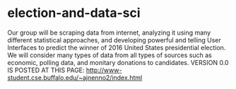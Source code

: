 # election-and-data-sci
Our group will be scraping data from internet, analyzing it using many different statistical approaches, and developing powerful and telling User Interfaces to predict the winner of 2016 United States presidential election. We will consider many types of data from all types of sources such as economic, polling data, and monitary donations to candidates.
VERSION 0.0 IS POSTED AT THIS PAGE: http://www-student.cse.buffalo.edu/~ajnenno2/index.html
